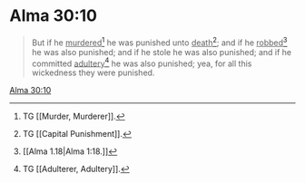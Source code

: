 # Alma 30:10

> But if he <u>murdered</u>[^a] he was punished unto <u>death</u>[^b]; and if he <u>robbed</u>[^c] he was also punished; and if he stole he was also punished; and if he committed <u>adultery</u>[^d] he was also punished; yea, for all this wickedness they were punished.

[Alma 30:10](https://www.churchofjesuschrist.org/study/scriptures/bofm/alma/30?lang=eng&id=p10#p10)


[^a]: TG [[Murder, Murderer]].
[^b]: TG [[Capital Punishment]].
[^c]: [[Alma 1.18|Alma 1:18.]]
[^d]: TG [[Adulterer, Adultery]].

